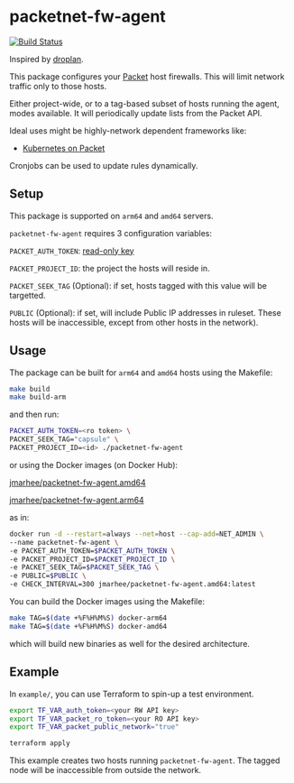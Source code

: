 packetnet-fw-agent
===

[![Build Status](https://cloud.drone.io/api/badges/packet-labs/packetnet-fw-agent/status.svg)](https://cloud.drone.io/packet-labs/packetnet-fw-agent)

Inspired by [droplan](https://github.com/tam7t/droplan).

This package configures your [Packet](https://packet.com) host firewalls.
This will limit network traffic only to those hosts.

Either project-wide, or to a tag-based subset of hosts running the agent, modes available.
It will periodically update lists from the Packet API.

Ideal uses might be highly-network dependent frameworks like:

- [Kubernetes on Packet](https://github.com/jmarhee/packet-multiarch-k8s-terraform)

Cronjobs can be used to update rules dynamically.

Setup
---

This package is supported on `arm64` and `amd64` servers.

`packetnet-fw-agent` requires 3 configuration variables:

`PACKET_AUTH_TOKEN`: [read-only key](https://www.packet.com/developers/changelog/project-only-api-keys/)

`PACKET_PROJECT_ID`: the project the hosts will reside in.

`PACKET_SEEK_TAG` (Optional): if set, hosts tagged with this value will be targetted.

`PUBLIC` (Optional): if set, will include Public IP addresses in ruleset.
These hosts will be inaccessible, except from other hosts in the network).

Usage
---

The package can be built for `arm64` and `amd64` hosts using the Makefile:

```bash
make build
make build-arm
```

and then run:

```bash
PACKET_AUTH_TOKEN=<ro token> \
PACKET_SEEK_TAG="capsule" \
PACKET_PROJECT_ID=<id> ./packetnet-fw-agent
```

or using the Docker images (on Docker Hub):

[jmarhee/packetnet-fw-agent.amd64](https://cloud.docker.com/repository/docker/jmarhee/packetnet-fw-agent.amd64)

[jmarhee/packetnet-fw-agent.arm64](https://cloud.docker.com/repository/docker/jmarhee/packetnet-fw-agent.arm64)

as in:

```bash
docker run -d --restart=always --net=host --cap-add=NET_ADMIN \
--name packetnet-fw-agent \
-e PACKET_AUTH_TOKEN=$PACKET_AUTH_TOKEN \
-e PACKET_PROJECT_ID=$PACKET_PROJECT_ID \
-e PACKET_SEEK_TAG=$PACKET_SEEK_TAG \
-e PUBLIC=$PUBLIC \
-e CHECK_INTERVAL=300 jmarhee/packetnet-fw-agent.amd64:latest
```

You can build the Docker images using the Makefile:

```bash
make TAG=$(date +%F%H%M%S) docker-arm64
make TAG=$(date +%F%H%M%S) docker-amd64
```

which will build new binaries as well for the desired architecture.

Example
---

In `example/`, you can use Terraform to spin-up a test environment.

```bash
export TF_VAR_auth_token=<your RW API key>
export TF_VAR_packet_ro_token=<your RO API key>
export TF_VAR_packet_public_network="true"

terraform apply
```

This example creates two hosts running `packetnet-fw-agent`.
The tagged node will be inaccessible from outside the network.

